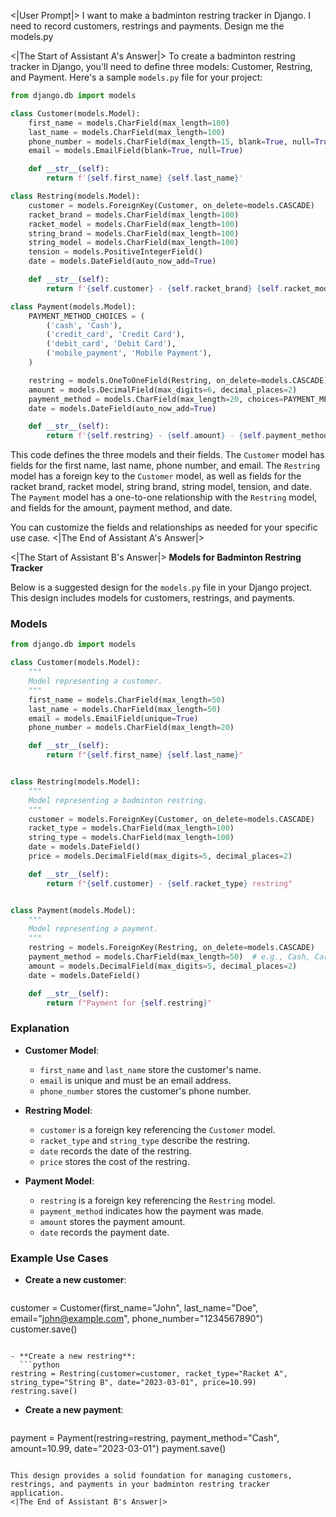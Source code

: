 <|User Prompt|>
I want to make a badminton restring tracker in Django. I need to record customers, restrings and payments. Design me the models.py

<|The Start of Assistant A's Answer|>
To create a badminton restring tracker in Django, you'll need to define three models: Customer, Restring, and Payment. Here's a sample `models.py` file for your project:

```python
from django.db import models

class Customer(models.Model):
    first_name = models.CharField(max_length=100)
    last_name = models.CharField(max_length=100)
    phone_number = models.CharField(max_length=15, blank=True, null=True)
    email = models.EmailField(blank=True, null=True)

    def __str__(self):
        return f'{self.first_name} {self.last_name}'

class Restring(models.Model):
    customer = models.ForeignKey(Customer, on_delete=models.CASCADE)
    racket_brand = models.CharField(max_length=100)
    racket_model = models.CharField(max_length=100)
    string_brand = models.CharField(max_length=100)
    string_model = models.CharField(max_length=100)
    tension = models.PositiveIntegerField()
    date = models.DateField(auto_now_add=True)

    def __str__(self):
        return f'{self.customer} - {self.racket_brand} {self.racket_model} - {self.string_brand} {self.string_model}'

class Payment(models.Model):
    PAYMENT_METHOD_CHOICES = (
        ('cash', 'Cash'),
        ('credit_card', 'Credit Card'),
        ('debit_card', 'Debit Card'),
        ('mobile_payment', 'Mobile Payment'),
    )

    restring = models.OneToOneField(Restring, on_delete=models.CASCADE)
    amount = models.DecimalField(max_digits=6, decimal_places=2)
    payment_method = models.CharField(max_length=20, choices=PAYMENT_METHOD_CHOICES)
    date = models.DateField(auto_now_add=True)

    def __str__(self):
        return f'{self.restring} - {self.amount} - {self.payment_method}'
```

This code defines the three models and their fields. The `Customer` model has fields for the first name, last name, phone number, and email. The `Restring` model has a foreign key to the `Customer` model, as well as fields for the racket brand, racket model, string brand, string model, tension, and date. The `Payment` model has a one-to-one relationship with the `Restring` model, and fields for the amount, payment method, and date.

You can customize the fields and relationships as needed for your specific use case.
<|The End of Assistant A's Answer|>

<|The Start of Assistant B's Answer|>
**Models for Badminton Restring Tracker**

Below is a suggested design for the `models.py` file in your Django project. This design includes models for customers, restrings, and payments.

### Models

```python
from django.db import models

class Customer(models.Model):
    """
    Model representing a customer.
    """
    first_name = models.CharField(max_length=50)
    last_name = models.CharField(max_length=50)
    email = models.EmailField(unique=True)
    phone_number = models.CharField(max_length=20)

    def __str__(self):
        return f"{self.first_name} {self.last_name}"


class Restring(models.Model):
    """
    Model representing a badminton restring.
    """
    customer = models.ForeignKey(Customer, on_delete=models.CASCADE)
    racket_type = models.CharField(max_length=100)
    string_type = models.CharField(max_length=100)
    date = models.DateField()
    price = models.DecimalField(max_digits=5, decimal_places=2)

    def __str__(self):
        return f"{self.customer} - {self.racket_type} restring"


class Payment(models.Model):
    """
    Model representing a payment.
    """
    restring = models.ForeignKey(Restring, on_delete=models.CASCADE)
    payment_method = models.CharField(max_length=50)  # e.g., Cash, Card, etc.
    amount = models.DecimalField(max_digits=5, decimal_places=2)
    date = models.DateField()

    def __str__(self):
        return f"Payment for {self.restring}"
```

### Explanation

- **Customer Model**:
  - `first_name` and `last_name` store the customer's name.
  - `email` is unique and must be an email address.
  - `phone_number` stores the customer's phone number.

- **Restring Model**:
  - `customer` is a foreign key referencing the `Customer` model.
  - `racket_type` and `string_type` describe the restring.
  - `date` records the date of the restring.
  - `price` stores the cost of the restring.

- **Payment Model**:
  - `restring` is a foreign key referencing the `Restring` model.
  - `payment_method` indicates how the payment was made.
  - `amount` stores the payment amount.
  - `date` records the payment date.

### Example Use Cases

- **Create a new customer**:
  ```python
customer = Customer(first_name="John", last_name="Doe", email="john@example.com", phone_number="1234567890")
customer.save()
```

- **Create a new restring**:
  ```python
restring = Restring(customer=customer, racket_type="Racket A", string_type="String B", date="2023-03-01", price=10.99)
restring.save()
```

- **Create a new payment**:
  ```python
payment = Payment(restring=restring, payment_method="Cash", amount=10.99, date="2023-03-01")
payment.save()
```

This design provides a solid foundation for managing customers, restrings, and payments in your badminton restring tracker application.
<|The End of Assistant B's Answer|>